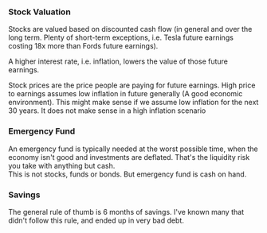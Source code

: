 
### Stock Valuation
Stocks are valued based on discounted cash flow (in general and over the long term. Plenty of short-term exceptions, i.e. Tesla future earnings costing 18x more than Fords future earnings).

A higher interest rate, i.e. inflation, lowers the value of those future earnings.

Stock prices are the price people are paying for future earnings. High price to earnings assumes low inflation in future generally (A good economic environment). This might make sense if we assume low inflation for the next 30 years. It does not make sense in a high inflation scenario  

### Emergency Fund
 An emergency fund is typically needed at the worst possible time, when the economy isn't good and investments are deflated. That's the liquidity risk you take with anything but cash.  
This is not stocks, funds or bonds. But emergency fund is cash on hand.  

### Savings 
The general rule of thumb is 6 months of savings. I've known many that didn't follow this rule, and ended up in very bad debt.
